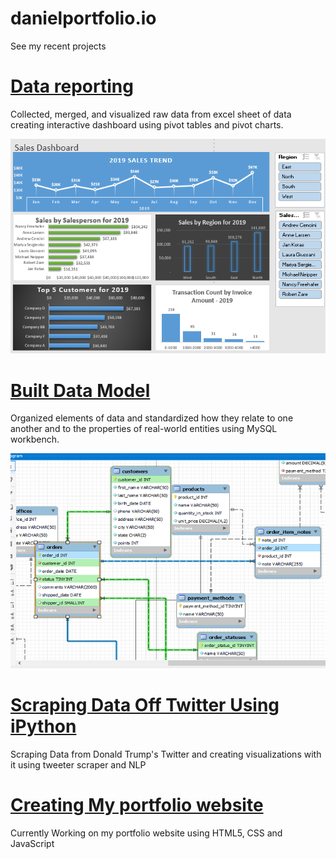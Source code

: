 # danielportfolio.io
See my recent projects
# [Data reporting](/source/Business%20Analysis(Dashboard_report).xlsx)
Collected, merged, and visualized raw data from excel sheet of data creating interactive dashboard using pivot tables and pivot charts.

![](/images/Dashboard.png)

# [Built Data Model](/source/Database%20Model.mwb)
Organized elements of data and standardized how they relate to one another and to the properties of real-world entities using MySQL workbench.

![](/images/data%20model%202.png)

# [Scraping Data Off Twitter Using iPython](https://github.com/DanielGodfinger/danielportfolio.io)
Scraping Data from Donald Trump's Twitter and creating visualizations with it using tweeter scraper and NLP
# [Creating My portfolio website](https://github.com/DanielGodfinger/danielportfolio.io)
Currently Working on my portfolio website using HTML5, CSS and JavaScript

